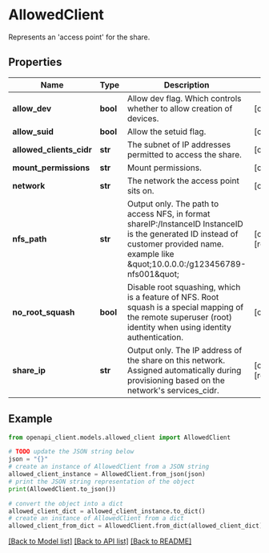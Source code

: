 # AllowedClient

Represents an 'access point' for the share.

## Properties

Name | Type | Description | Notes
------------ | ------------- | ------------- | -------------
**allow_dev** | **bool** | Allow dev flag. Which controls whether to allow creation of devices. | [optional] 
**allow_suid** | **bool** | Allow the setuid flag. | [optional] 
**allowed_clients_cidr** | **str** | The subnet of IP addresses permitted to access the share. | [optional] 
**mount_permissions** | **str** | Mount permissions. | [optional] 
**network** | **str** | The network the access point sits on. | [optional] 
**nfs_path** | **str** | Output only. The path to access NFS, in format shareIP:/InstanceID InstanceID is the generated ID instead of customer provided name. example like \&quot;10.0.0.0:/g123456789-nfs001\&quot; | [optional] [readonly] 
**no_root_squash** | **bool** | Disable root squashing, which is a feature of NFS. Root squash is a special mapping of the remote superuser (root) identity when using identity authentication. | [optional] 
**share_ip** | **str** | Output only. The IP address of the share on this network. Assigned automatically during provisioning based on the network&#39;s services_cidr. | [optional] [readonly] 

## Example

```python
from openapi_client.models.allowed_client import AllowedClient

# TODO update the JSON string below
json = "{}"
# create an instance of AllowedClient from a JSON string
allowed_client_instance = AllowedClient.from_json(json)
# print the JSON string representation of the object
print(AllowedClient.to_json())

# convert the object into a dict
allowed_client_dict = allowed_client_instance.to_dict()
# create an instance of AllowedClient from a dict
allowed_client_from_dict = AllowedClient.from_dict(allowed_client_dict)
```
[[Back to Model list]](../README.md#documentation-for-models) [[Back to API list]](../README.md#documentation-for-api-endpoints) [[Back to README]](../README.md)



